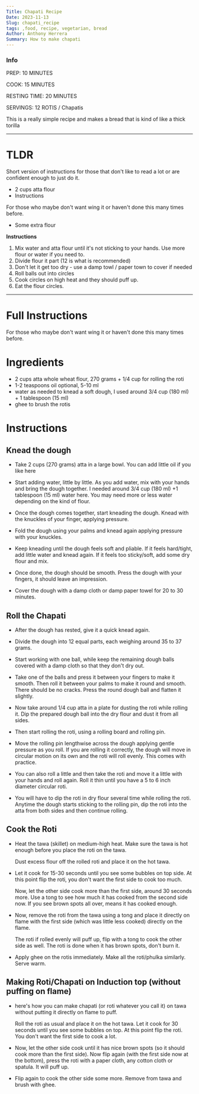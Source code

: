```yaml
---
Title: Chapati Recipe
Date: 2023-11-13
Slug: chapati_recipe
tags: ,food, recipe, vegetarian, bread
Author: Anthony Herrera
Summary: How to make chapati
---
```


### Info

PREP: 10 MINUTES

COOK: 15 MINUTES

RESTING TIME: 20 MINUTES

SERVINGS: 12 ROTIS / Chapatis

This is a really simple recipe and makes a bread that is kind of like a thick torilla

---

# TLDR

Short version of instructions for those that don't like to read a lot or are confident enough to just do it.

* 2 cups atta flour
* Instructions 

For those who maybe don't want wing it or haven't done this many times before.
* Some extra flour

**Instructions**

1. Mix water and atta flour until it's not sticking to your hands. Use more flour or water if you need to.
2. Divide flour it part (12 is what is recommended)
3. Don't let it get too dry - use a damp towl / paper town to cover if needed
4. Roll balls out into circles
5. Cook circles on high heat and they should puff up.
6. Eat the flour circles.


--- 

# Full Instructions 

For those who maybe don't want wing it or haven't done this many times before.

# Ingredients

* 2 cups atta whole wheat flour, 270 grams + 1/4 cup for rolling the roti
* 1-2 teaspoons oil optional, 5-10 ml
* water as needed to knead a soft dough, I used around 3/4 cup (180 ml) + 1 tablespoon (15 ml)
* ghee to brush the rotis

# Instructions

## Knead the dough

- Take 2 cups (270 grams) atta in a large bowl.  You can add little oil if you like here
    
- Start adding water, little by little. As you add water, mix with your hands and bring the dough together. I needed around 3/4 cup (180 ml) +1 tablespoon (15 ml) water here. You may need more or less water depending on the kind of flour.
    
- Once the dough comes together, start kneading the dough. Knead with the knuckles of your finger, applying pressure.
    
- Fold the dough using your palms and knead again applying pressure with your knuckles.
    
- Keep kneading until the dough feels soft and pliable. If it feels hard/tight, add little water and knead again. If it feels too sticky/soft, add some dry flour and mix.
    
- Once done, the dough should be smooth. Press the dough with your fingers, it should leave an impression.
    
- Cover the dough with a damp cloth or damp paper towel for 20 to 30 minutes.
    

## Roll the Chapati 

- After the dough has rested, give it a quick knead again.
    
- Divide the dough into 12 equal parts, each weighing around 35 to 37 grams.
    
- Start working with one ball, while keep the remaining dough balls covered with a damp cloth so that they don't dry out.
    
- Take one of the balls and press it between your fingers to make it smooth. Then roll it between your palms to make it round and smooth. There should be no cracks. Press the round dough ball and flatten it slightly.
    
- Now take around 1/4 cup atta in a plate for dusting the roti while rolling it. Dip the prepared dough ball into the dry flour and dust it from all sides.
    
- Then start rolling the roti, using a rolling board and rolling pin.
    
- Move the rolling pin lengthwise across the dough applying gentle pressure as you roll. If you are rolling it correctly, the dough will move in circular motion on its own and the roti will roll evenly. This comes with practice.
    
- You can also roll a little and then take the roti and move it a little with your hands and roll again. Roll it thin until you have a 5 to 6 inch diameter circular roti.
    
- You will have to dip the roti in dry flour several time while rolling the roti. Anytime the dough starts sticking to the rolling pin, dip the roti into the atta from both sides and then continue rolling.
    

## Cook the Roti

- Heat the tawa (skillet) on medium-high heat. Make sure the tawa is hot enough before you place the roti on the tawa.
    
    Dust excess flour off the rolled roti and place it on the hot tawa.
    
- Let it cook for 15-30 seconds until you see some bubbles on top side. At this point flip the roti, you don't want the first side to cook too much.
    
    Now, let the other side cook more than the first side, around 30 seconds more. Use a tong to see how much it has cooked from the second side now. If you see brown spots all over, means it has cooked enough.
    
- Now, remove the roti from the tawa using a tong and place it directly on flame with the first side (which was little less cooked) directly on the flame.
    
    The roti if rolled evenly will puff up, flip with a tong to cook the other side as well. The roti is done when it has brown spots, don't burn it.
    
- Apply ghee on the rotis immediately. Make all the roti/phulka similarly. Serve warm.
    

## Making Roti/Chapati on Induction top (without puffing on flame)

- here's how you can make chapati (or roti whatever you call it) on tawa without putting it directly on flame to puff.
    
    Roll the roti as usual and place it on the hot tawa. Let it cook for 30 seconds until you see some bubbles on top. At this point flip the roti. You don't want the first side to cook a lot.
    
- Now, let the other side cook until it has nice brown spots (so it should cook more than the first side). Now flip again (with the first side now at the bottom), press the roti with a paper cloth, any cotton cloth or spatula. It will puff up.
    
- Flip again to cook the other side some more. Remove from tawa and brush with ghee.

